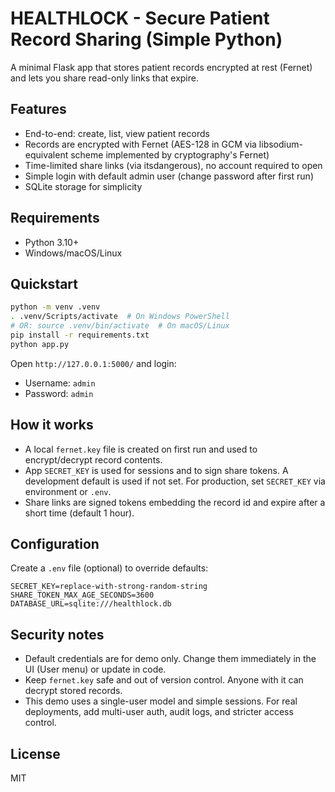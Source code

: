 # HEALTHLOCK - Secure Patient Record Sharing (Simple Python)

A minimal Flask app that stores patient records encrypted at rest (Fernet) and lets you share read-only links that expire.

## Features
- End-to-end: create, list, view patient records
- Records are encrypted with Fernet (AES-128 in GCM via libsodium-equivalent scheme implemented by cryptography's Fernet)
- Time-limited share links (via itsdangerous), no account required to open
- Simple login with default admin user (change password after first run)
- SQLite storage for simplicity

## Requirements
- Python 3.10+
- Windows/macOS/Linux

## Quickstart
```bash
python -m venv .venv
. .venv/Scripts/activate  # On Windows PowerShell
# OR: source .venv/bin/activate  # On macOS/Linux
pip install -r requirements.txt
python app.py
```

Open `http://127.0.0.1:5000/` and login:
- Username: `admin`
- Password: `admin`

## How it works
- A local `fernet.key` file is created on first run and used to encrypt/decrypt record contents.
- App `SECRET_KEY` is used for sessions and to sign share tokens. A development default is used if not set. For production, set `SECRET_KEY` via environment or `.env`.
- Share links are signed tokens embedding the record id and expire after a short time (default 1 hour).

## Configuration
Create a `.env` file (optional) to override defaults:
```
SECRET_KEY=replace-with-strong-random-string
SHARE_TOKEN_MAX_AGE_SECONDS=3600
DATABASE_URL=sqlite:///healthlock.db
```

## Security notes
- Default credentials are for demo only. Change them immediately in the UI (User menu) or update in code.
- Keep `fernet.key` safe and out of version control. Anyone with it can decrypt stored records.
- This demo uses a single-user model and simple sessions. For real deployments, add multi-user auth, audit logs, and stricter access control.

## License
MIT
